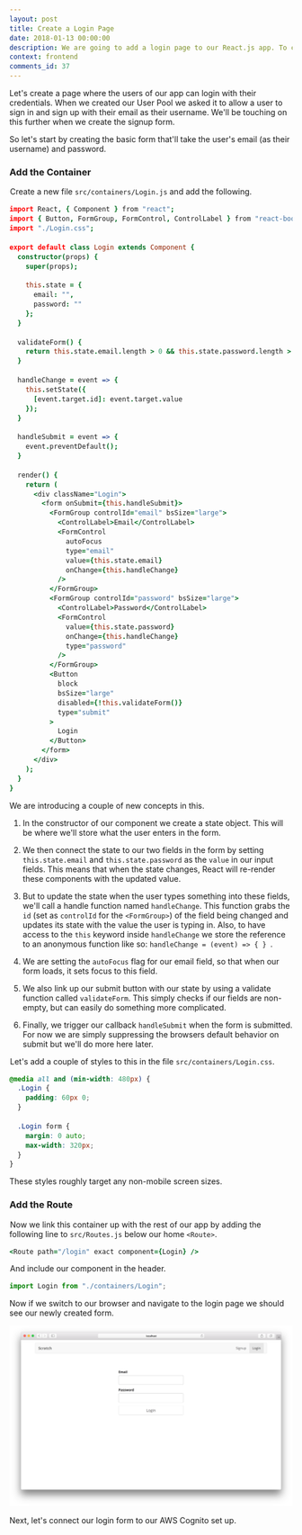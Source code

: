 ```yaml
---
layout: post
title: Create a Login Page
date: 2018-01-13 00:00:00
description: We are going to add a login page to our React.js app. To create the login form we are using the FormGroup and FormControl React-Bootstrap components.
context: frontend
comments_id: 37
---
```


Let's create a page where the users of our app can login with their credentials. When we created our User Pool we asked it to allow a user to sign in and sign up with their email as their username. We'll be touching on this further when we create the signup form.

So let's start by creating the basic form that'll take the user's email (as their username) and password.

### Add the Container

<img class="code-marker" src="/assets/s.png" />Create a new file `src/containers/Login.js` and add the following.

``` coffee
import React, { Component } from "react";
import { Button, FormGroup, FormControl, ControlLabel } from "react-bootstrap";
import "./Login.css";

export default class Login extends Component {
  constructor(props) {
    super(props);

    this.state = {
      email: "",
      password: ""
    };
  }

  validateForm() {
    return this.state.email.length > 0 && this.state.password.length > 0;
  }

  handleChange = event => {
    this.setState({
      [event.target.id]: event.target.value
    });
  }

  handleSubmit = event => {
    event.preventDefault();
  }

  render() {
    return (
      <div className="Login">
        <form onSubmit={this.handleSubmit}>
          <FormGroup controlId="email" bsSize="large">
            <ControlLabel>Email</ControlLabel>
            <FormControl
              autoFocus
              type="email"
              value={this.state.email}
              onChange={this.handleChange}
            />
          </FormGroup>
          <FormGroup controlId="password" bsSize="large">
            <ControlLabel>Password</ControlLabel>
            <FormControl
              value={this.state.password}
              onChange={this.handleChange}
              type="password"
            />
          </FormGroup>
          <Button
            block
            bsSize="large"
            disabled={!this.validateForm()}
            type="submit"
          >
            Login
          </Button>
        </form>
      </div>
    );
  }
}
```

We are introducing a couple of new concepts in this.

1. In the constructor of our component we create a state object. This will be where we'll store what the user enters in the form.

2. We then connect the state to our two fields in the form by setting `this.state.email` and `this.state.password` as the `value` in our input fields. This means that when the state changes, React will re-render these components with the updated value.

3. But to update the state when the user types something into these fields, we'll call a handle function named `handleChange`. This function grabs the `id` (set as `controlId` for the `<FormGroup>`) of the field being changed and updates its state with the value the user is typing in. Also, to have access to the `this` keyword inside `handleChange` we store the reference to an anonymous function like so: `handleChange = (event) => { } `.

4. We are setting the `autoFocus` flag for our email field, so that when our form loads, it sets focus to this field.

5. We also link up our submit button with our state by using a validate function called `validateForm`. This simply checks if our fields are non-empty, but can easily do something more complicated.

6. Finally, we trigger our callback `handleSubmit` when the form is submitted. For now we are simply suppressing the browsers default behavior on submit but we'll do more here later.

<img class="code-marker" src="/assets/s.png" />Let's add a couple of styles to this in the file `src/containers/Login.css`.

``` css
@media all and (min-width: 480px) {
  .Login {
    padding: 60px 0;
  }

  .Login form {
    margin: 0 auto;
    max-width: 320px;
  }
}
```

These styles roughly target any non-mobile screen sizes.

### Add the Route

<img class="code-marker" src="/assets/s.png" />Now we link this container up with the rest of our app by adding the following line to `src/Routes.js` below our home `<Route>`.

``` coffee
<Route path="/login" exact component={Login} />
```

<img class="code-marker" src="/assets/s.png" />And include our component in the header.

``` javascript
import Login from "./containers/Login";
```

Now if we switch to our browser and navigate to the login page we should see our newly created form.

![Login page added screenshot](/assets/react/login-page-added.png)

Next, let's connect our login form to our AWS Cognito set up.
